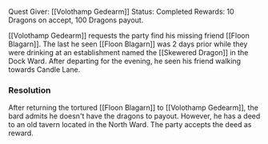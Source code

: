 Quest Giver: [[Volothamp Gedearm]]
Status: Completed
Rewards: 10 Dragons on accept, 100 Dragons payout.

[[Volothamp Gedearm]] requests the party find his missing friend [[Floon Blagarn]]. The last he seen [[Floon Blagarn]] was 2 days prior while they were drinking at an establishment named the [[Skewered Dragon]] in the Dock Ward. After departing for the evening, he seen his friend walking towards Candle Lane.

### Resolution
After returning the tortured [[Floon Blagarn]] to [[Volothamp Gedearm]], the bard admits he doesn't have the dragons to payout. However, he has a deed to an old tavern located in the North Ward. The party accepts the deed as reward.